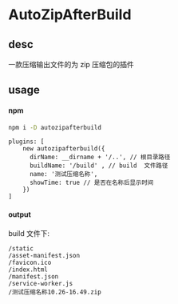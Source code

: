 # AutoZipAfterBuild


## desc
一款压缩输出文件的为 zip 压缩包的插件

## usage
#### npm
```bash
npm i -D autozipafterbuild
```


```
plugins: [
    new autozipafterbuild({
      dirName: __dirname + '/..', // 根目录路径
      buildName: '/build' , // build  文件路径
      name: '测试压缩名称',
      showTime: true // 是否在名称后显示时间
    })
]
```

#### output
build  文件下:
```
/static
/asset-manifest.json
/favicon.ico
/index.html
/manifest.json
/service-worker.js
/测试压缩名称10.26-16.49.zip
```